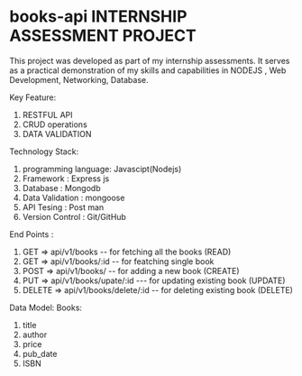 # books-api INTERNSHIP ASSESSMENT PROJECT


This project was developed as part of my internship assessments. It serves as a practical demonstration of my skills and capabilities in NODEJS , Web Development, Networking, Database.

Key Feature:
1. RESTFUL API
2. CRUD operations
3. DATA VALIDATION

Technology Stack:
1. programming language: Javascipt(Nodejs)
2. Framework : Express js
3. Database : Mongodb
4. Data Validation : mongoose
5. API Tesing : Post man
6. Version Control : Git/GitHub

End Points :
1. GET => api/v1/books   -- for fetching all the books (READ)
2. GET => api/v1/books/:id  -- for featching single book
3. POST => api/v1/books/   -- for adding a new book (CREATE)
4. PUT => api/v1/books/upate/:id  --- for updating existing book (UPDATE)
5. DELETE => api/v1/books/delete/:id -- for deleting existing book (DELETE) 

Data Model:
Books:
1. title
2. author
3. price
4. pub_date
5. ISBN

